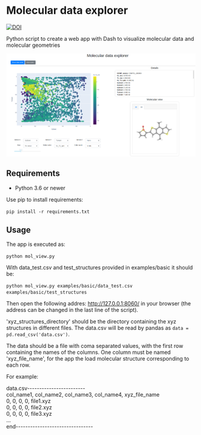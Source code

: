 # Molecular data explorer


[![DOI](https://zenodo.org/badge/DOI/10.5281/zenodo.4382473.svg)](https://doi.org/10.5281/zenodo.4382473)


Python script to create a web app with Dash to visualize molecular data and molecular geometries

![alt text](screen_shot.png "Example")

## Requirements
- Python 3.6 or newer

Use pip to install requirements:

`pip install -r requirements.txt`


## Usage

The app is executed as:

`python mol_view.py`

With data_test.csv and test_structures provided in examples/basic it should be:

`python mol_view.py examples/basic/data_test.csv examples/basic/test_structures`

Then open the following addres: http://127.0.0.1:8060/ in your browser (the address can be changed in the last line of the script).

'xyz_structures_directory' should be the directory containing the xyz structures in different files.
The data.csv will be read by pandas as `data = pd.read_csv('data.csv')`. 

The data should be a file with coma separated values, with the first row containing the names of the columns. 
One column must be named 'xyz_file_name', for the app the load molecular structure corresponding to each row. 

For example:

data.csv------------------------ <br />
col_name1, col_name2, col_name3, col_name4, xyz_file_name  <br />
0, 0, 0, 0, file1.xyz  <br />
0, 0, 0, 0, file2.xyz  <br />
0, 0, 0, 0, file3.xyz  <br />
... <br />
end--------------------------------
